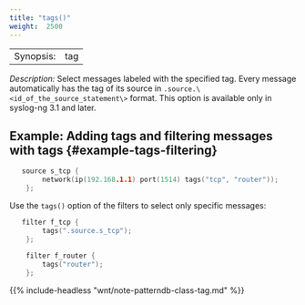 ```yaml
---
title: "tags()"
weight:  2500
---
```

<!-- DISCLAIMER: This file is based on the syslog-ng Open Source Edition documentation https://github.com/balabit/syslog-ng-ose-guides/commit/2f4a52ee61d1ea9ad27cb4f3168b95408fddfdf2 and is used under the terms of The syslog-ng Open Source Edition Documentation License. The file has been modified by Axoflow. -->

|           |     |
| --------- | --- |
| Synopsis: | tag |

*Description:* Select messages labeled with the specified tag. Every message automatically has the tag of its source in `.source.\<id_of_the_source_statement\>` format. This option is available only in syslog-ng 3.1 and later.


## Example: Adding tags and filtering messages with tags {#example-tags-filtering}

```c
   source s_tcp {
        network(ip(192.168.1.1) port(1514) tags("tcp", "router"));
    };
```

Use the `tags()` option of the filters to select only specific messages:

```c
   filter f_tcp {
        tags(".source.s_tcp");
    };
    
    filter f_router {
        tags("router");
    };
```


{{% include-headless "wnt/note-patterndb-class-tag.md" %}}

